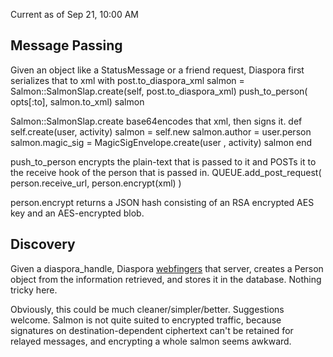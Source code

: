 Current as of Sep 21, 10:00 AM

## Message Passing
Given an object like a StatusMessage or a friend request, Diaspora first serializes that to xml with post.to_diaspora_xml
    salmon = Salmon::SalmonSlap.create(self, post.to_diaspora_xml)
    push_to_person( opts[:to], salmon.to_xml)
    salmon

Salmon::SalmonSlap.create base64encodes that xml, then signs it.
    def self.create(user, activity)
      salmon = self.new
      salmon.author = user.person
      salmon.magic_sig = MagicSigEnvelope.create(user , activity)
      salmon
    end

push_to_person encrypts the plain-text that is passed to it and POSTs it to the receive hook of the person that is passed in.
    QUEUE.add_post_request( person.receive_url, person.encrypt(xml) )

person.encrypt returns a JSON hash consisting of an RSA encrypted AES key and an AES-encrypted blob.

## Discovery
Given a diaspora_handle, Diaspora [webfingers](http://webfinger.org/) that server, creates a Person object from the information retrieved, and stores it in the database.  Nothing tricky here.

Obviously, this could be much cleaner/simpler/better.  Suggestions welcome.  Salmon is not quite suited to encrypted traffic, because signatures on destination-dependent ciphertext can't be retained for relayed messages, and encrypting a whole salmon seems awkward. 